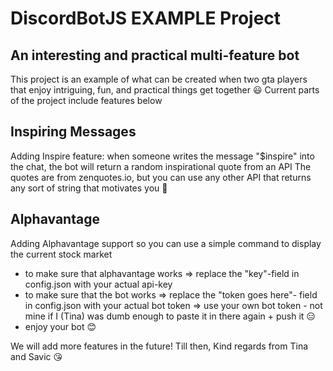 # DiscordBotJS EXAMPLE Project

## An interesting and practical multi-feature bot

This project is an example of what can be created when two gta players that enjoy intriguing, fun, and practical things get together 😃
Current parts of the project include features below

## Inspiring Messages

Adding Inspire feature: when someone writes the message "$inspire" into the chat, the bot will return a random inspirational quote from an API
The quotes are from zenquotes.io, but you can use any other API that returns any sort of string that motivates you 🙂

## Alphavantage

Adding Alphavantage support so you can use a simple command to display the current stock market

- to make sure that alphavantage works
  => replace the "key"-field in config.json with your actual api-key
- to make sure that the bot works
  => replace the "token goes here"- field in config.json with your actual bot token
  => use your own bot token - not mine if I (Tina) was dumb enough to paste it in there again + push it 😑
- enjoy your bot 😊

We will add more features in the future!
Till then,
Kind regards from Tina and Savic 😘

